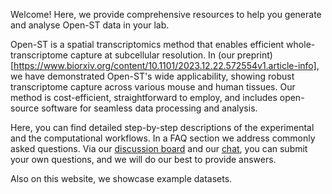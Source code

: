 Welcome! Here, we provide comprehensive resources to help you generate and analyse Open-ST data in your lab.
 
Open-ST is a spatial transcriptomics method that enables efficient whole-transcriptome capture at subcellular resolution. In (our preprint)[https://www.biorxiv.org/content/10.1101/2023.12.22.572554v1.article-info], we have demonstrated Open-ST's wide applicability, showing robust transcriptome capture across various mouse and human tissues. 
Our method is cost-efficient, straightforward to employ, and includes open-source software for seamless data processing and analysis.

Here, you can find detailed step-by-step descriptions of the experimental and the computational workflows. In a FAQ section we address commonly asked questions. Via our [discussion board] and our [chat], you can submit your own questions, and we will do our best to provide answers. 

 [discussion board]: https://github.com/rajewsky-lab/openst/discussions/new/chooses
 [chat]: https://gitter.im/openst/community

Also on this website, we showcase example datasets. 